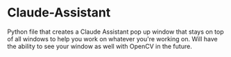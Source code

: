 # Claude-Assistant
 Python file that creates a Claude Assistant pop up window that stays on top of all windows to help you work on whatever you're working on. Will have the ability to see your window as well with OpenCV in the future.

